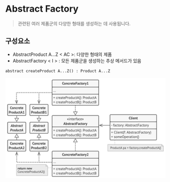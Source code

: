 # Abstract Factory
> 관련된 여러 제품군의 다양한 형태를 생성하는 데 사용됩니다.

## 구성요소
- AbstractProduct A...Z < AC >: 다양한 형태의 제품
- AbstractFactory < I > : 모든 제품군을 생성하는 추상 메서드가 있음
```
abstract createProduct A...Z() : Product A...Z
```

![](./Abstract_Factory.png)
